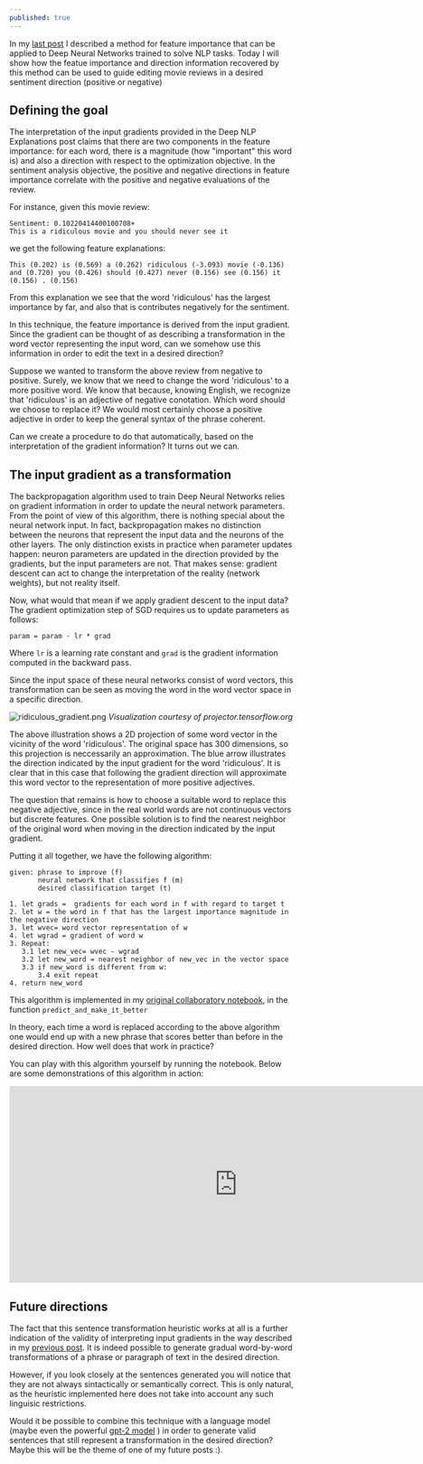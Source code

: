 ```yaml
---
published: true
---
```

In my [last post](https://jjviana.github.io/Explaining-Deep-NLP-Models/) I described a method for feature importance that can be applied to Deep Neural Networks trained to solve NLP tasks. Today I will show how the featue importance and direction information recovered by this method can be used to guide editing movie reviews in a desired sentiment direction (positive or negative)

## Defining the goal

The interpretation of the input gradients provided in the Deep NLP Explanations post claims that there are two components in the feature importance: for each word, there is a magnitude (how "important" this word is) and also a direction with respect to the optimization objective. In the sentiment analysis objective, the positive and negative directions in feature importance correlate with the positive and negative evaluations of the review. 

For instance, given this movie review:

```
Sentiment: 0.10220414400100708+
This is a ridiculous movie and you should never see it 
````

we get the following feature explanations:

````
This (0.202) is (0.569) a (0.262) ridiculous (-3.093) movie (-0.136) and (0.720) you (0.426) should (0.427) never (0.156) see (0.156) it (0.156) . (0.156) 
````

From this explanation we see that the word 'ridiculous' has the largest importance by far, and also that is contributes negatively for the sentiment. 

In this technique, the feature importance is derived from the input gradient. Since the gradient can be thought of as describing a transformation in the word vector representing the input word, can we somehow use this information in order to edit the text in a desired direction? 

Suppose we wanted to transform the above review from negative to positive. Surely, we know that we need to change the word 'ridiculous' to a more positive word. We know that because, knowing English, we recognize that 'ridiculous' is an adjective of negative conotation. Which word should we choose to replace it? We would most certainly choose a positive adjective in order to keep the general syntax of the phrase coherent. 

Can we create a procedure to do that automatically, based on the interpretation of the gradient information? It turns out we can.


## The input gradient as a transformation

The backpropagation algorithm used to train Deep Neural Networks relies on gradient information in order to update the neural network parameters. From the point of view of this algorithm, there is nothing special about the neural network input. In fact, backpropagation makes no distinction between the neurons that represent the input data and the neurons of the other layers. The only distinction exists in practice when parameter updates happen: neuron parameters are updated in the direction provided by the gradients, but the input parameters are not. That makes sense: gradient descent can act to change the interpretation of the reality (network weights), but not reality itself.

Now, what would that mean if we apply gradient descent to the input data? The gradient optimization step of SGD requires us to update parameters as follows:

````
param = param - lr * grad
````

Where ``lr`` is a learning rate constant and ``grad`` is the gradient information computed in the backward pass.

Since the input space of these neural networks consist of word vectors, this transformation can be seen as moving the word in the word vector space in a specific direction. 

![ridiculous_gradient.png]({{site.baseurl}}/post-images/ridiculous_gradient.png)
*Visualization courtesy of projector.tensorflow.org*

The above illustration shows a 2D projection of some word vector in the vicinity of the word 'ridiculous'. The original space has 300 dimensions, so this projection is neccessarily an approximation. The blue arrow illustrates the direction indicated by the input gradient for the word 'ridiculous'. It is clear that in this case that following the gradient direction will approximate this word vector to the representation of more positive adjectives.

The question that remains is how to choose a suitable word to replace this negative adjective, since in the real world words are not continuous vectors but discrete features. One possible solution is to  find the nearest neighbor of the original word when moving in the direction indicated by the input gradient.

Putting it all together, we have the following algorithm:

```
given: phrase to improve (f)
       neural network that classifies f (m)
       desired classification target (t)

1. let grads =  gradients for each word in f with regard to target t
2. let w = the word in f that has the largest importance magnitude in the negative direction
3. let wvec= word vector representation of w
4. let wgrad = gradient of word w
3. Repeat:
   3.1 let new_vec= wvec - wgrad
   3.2 let new_word = nearest neighbor of new_vec in the vector space
   3.3 if new_word is different from w:
       3.4 exit repeat
4. return new_word       

```

This algorithm is implemented in my [original collaboratory notebook](https://colab.research.google.com/drive/1w2gqazjaS2HGSjxLp3vWvSy3FwKGbAmj), in the function ``predict_and_make_it_better``

In theory, each time a word is replaced according to the above algorithm one would end up with a new phrase that scores better than before in the desired direction. How well does that work in practice?

You can play with this algorithm yourself by running the notebook. Below are some demonstrations of this algorithm in action:

<iframe width="806" height="348" src="https://www.youtube.com/embed/pnSy7pnFY0E" frameborder="0" allow="accelerometer; autoplay; encrypted-media; gyroscope; picture-in-picture" allowfullscreen></iframe>

## Future directions

The fact that this sentence transformation heuristic works at all is a further indication of the validity of interpreting input gradients in the way described in my [previous post](https://jjviana.github.io/Explaining-Deep-NLP-Models/). 
It is indeed possible to generate gradual word-by-word transformations of a phrase or paragraph of text in the desired direction.

However, if you look closely at the sentences generated you will notice that they are not always sintactically or semantically correct. This is only natural, as the heuristic implemented here does not take into account any such linguisic restrictions. 

Would it be possible to combine this technique with a language model (maybe even the powerful [gpt-2 model](https://github.com/openai/gpt-2) ) in order to generate valid sentences that still represent a transformation in the desired direction? Maybe this will be the theme of one of my future posts :).

